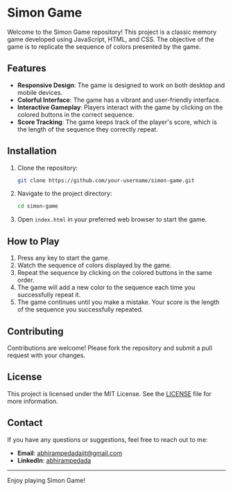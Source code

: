 # Simon Game

Welcome to the Simon Game repository! This project is a classic memory game developed using JavaScript, HTML, and CSS. The objective of the game is to replicate the sequence of colors presented by the game.

## Features

- **Responsive Design**: The game is designed to work on both desktop and mobile devices.
- **Colorful Interface**: The game has a vibrant and user-friendly interface.
- **Interactive Gameplay**: Players interact with the game by clicking on the colored buttons in the correct sequence.
- **Score Tracking**: The game keeps track of the player's score, which is the length of the sequence they correctly repeat.

## Installation

1. Clone the repository:
    ```sh
    git clone https://github.com/your-username/simon-game.git
    ```
2. Navigate to the project directory:
    ```sh
    cd simon-game
    ```
3. Open `index.html` in your preferred web browser to start the game.

## How to Play

1. Press any key to start the game.
2. Watch the sequence of colors displayed by the game.
3. Repeat the sequence by clicking on the colored buttons in the same order.
4. The game will add a new color to the sequence each time you successfully repeat it.
5. The game continues until you make a mistake. Your score is the length of the sequence you successfully repeated.


## Contributing

Contributions are welcome! Please fork the repository and submit a pull request with your changes.

## License

This project is licensed under the MIT License. See the [LICENSE](LICENSE) file for more information.

## Contact

If you have any questions or suggestions, feel free to reach out to me:

- **Email**: [abhirampedadaiit@gmail.com](mailto:your-email@example.com)
- **LinkedIn**: [abhirampedada](https://www.linkedin.com/in/your-profile)


---

Enjoy playing Simon Game!


